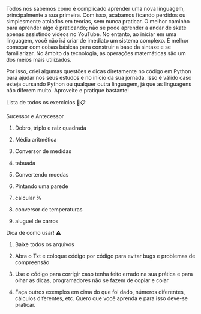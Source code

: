 Todos nós sabemos como é complicado aprender uma nova linguagem, principalmente a sua primeira. Com isso, acabamos ficando perdidos ou simplesmente atolados em teorias, sem nunca praticar. O melhor caminho para aprender algo é praticando; não se pode aprender a andar de skate apenas assistindo vídeos no YouTube. No entanto, ao iniciar em uma linguagem, você não irá criar de imediato um sistema complexo. É melhor começar com coisas básicas para construir a base da sintaxe e se familiarizar. No âmbito da tecnologia, as operações matemáticas são um dos meios mais utilizados. 

  

Por isso, criei algumas questões e dicas diretamente no código em Python para ajudar nos seus estudos e no início da sua jornada. Isso é válido caso esteja cursando Python ou qualquer outra linguagem, já que as linguagens não diferem muito. Aproveite e pratique bastante! 

 

Lista de todos os exercícios 🎯📋 

 

Sucessor e Antecessor 

1. Dobro, triplo e raiz quadrada 

2. Média aritmética 

3. Conversor de medidas 

4. tabuada 

5. Convertendo moedas 

6. Pintando uma parede 

7. calcular % 

8. conversor de temperaturas 

9. aluguel de carros 

 

Dica de como usar! ⚠️ 

1. Baixe todos os arquivos 

2. Abra o Txt e coloque código por código para evitar bugs e problemas de compreensão  

3. Use o código para corrigir caso tenha feito errado na sua prática e para olhar as dicas, programadores não se fazem de copiar e colar 

4. Faça outros exemplos em cima do que foi dado, números diferentes, cálculos diferentes, etc. Quero que você aprenda e para isso deve-se praticar. 
